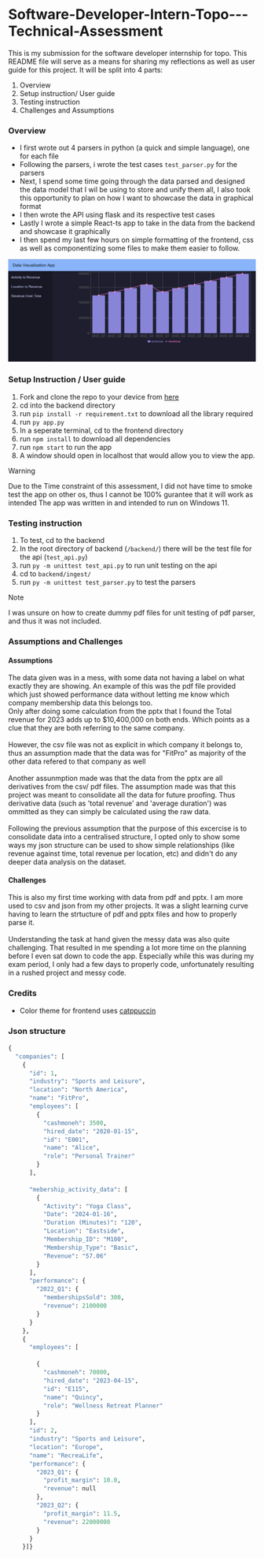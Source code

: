 # Software-Developer-Intern-Topo---Technical-Assessment
This is my submission for the software developer internship for topo. This README file will serve as a means for sharing my reflections as well as user guide for this project.
It will be split into 4 parts:
1. Overview
2. Setup instruction/ User guide
3. Testing instruction
4. Challenges and Assumptions

### Overview
* I first wrote out 4 parsers in python (a quick and simple language), one for each file
* Following the parsers, i wrote the test cases `test_parser.py` for the parsers
* Next, I spend some time going through the data parsed and designed the data model that I wil be using to store and unify them all, I also took this opportunity to plan on how I want to showcase the data in graphical format
* I then wrote the API using flask and its respective test cases
* Lastly I wrote a simple React-ts app to take in the data from the backend and showcase it graphically
* I then spend my last few hours on simple formatting of the frontend, css as well as componentizing some files to make them easier to follow.

![img](https://github.com/lyhthaddeus/Software-Developer-Intern-Topo---Technical-Assessment/blob/main/docs/AppFrontend.png)


### Setup Instruction / User guide
1. Fork and clone the repo to your device from [here](https://github.com/lyhthaddeus/Software-Developer-Intern-Topo---Technical-Assessment)
2. cd into the backend directory
3. run `pip install -r requirement.txt` to download all the library required
4. run `py app.py`
5. In a seperate terminal, cd to the frontend directory
6. run `npm install` to download all dependencies
7. run `npm start` to run the app
8. A window should open in localhost that would allow you to view the app.

> [!Warning]
> Due to the Time constraint of this assessment, I did not have time to smoke test the app on other os, thus I cannot be 100% gurantee that it will work as intended
> The app was written in and intended to run on Windows 11.

### Testing instruction
1. To test, cd to the backend
2. In the root directory of backend (`/backend/`) there will be the test file for the api (`test_api.py`)
3. run `py -m unittest test_api.py` to run unit testing on the api
4. cd to `backend/ingest/`
5. run `py -m unittest test_parser.py` to test the parsers

> [!Note]
> I was unsure on how to create dummy pdf files for unit testing of pdf parser, and thus it was not included.

### Assumptions and Challenges
#### Assumptions
The data given was in a mess, with some data not having a label on what exactly they are showing. An example of this
was the pdf file provided which just showed performance data without letting me
know which company membership data this belongs too. <br>
Only after doing some calculation from the pptx that I found the Total revenue for 2023 adds up to $10,400,000 on both ends.
Which points as a clue that they are both referring to the same company. <br>
<br>
However, the csv file was not as explicit in which company it belongs to, thus an assumption made that the data was for "FitPro" as
majority of the other data refered to that company as well<br>
<br>
Another assunmption made was that the data from the pptx are all derivatives from the csv/ pdf files. The assumption made was that this project
was meant to consolidate all the data for future proofing. Thus derivative data (such as 'total revenue' and 'average duration') was ommitted as
they can simply be calculated using the raw data.<br>
<br>
Following the previous assumption that the purpose of this excercise is to consolidate data into a centralised structure, I opted only to show some ways 
my json structure can be used to show simple relationships (like revenue against time, total revenue per location, etc) and didn't do any deeper data 
analysis on the dataset.<br>

#### Challenges
This is also my first time working with data from pdf and pptx. I am more used to csv and json from my other projects.
It was a slight learning curve having to learn the strtucture of pdf and pptx files and how to properly parse it.<br>
<br>
Understanding the task at hand given the messy data was also quite challenging. That resulted in me spending a lot more
time on the planning before I even sat down to code the app. Especially while this was during my exam period, I only had a few
days to properly code, unfortunately resulting in a rushed project and messy code. <br>

### Credits
* Color theme for frontend uses [catppuccin](https://catppuccin.com/)

### Json structure
```python
{
  "companies": [
    {
      "id": 1,
      "industry": "Sports and Leisure",
      "location": "North America",
      "name": "FitPro",
      "employees": [
        {
          "cashmoneh": 3500,
          "hired_date": "2020-01-15",
          "id": "E001",
          "name": "Alice",
          "role": "Personal Trainer"
        }
      ],
      
      "mebership_activity_data": [
        {
          "Activity": "Yoga Class",
          "Date": "2024-01-16",
          "Duration (Minutes)": "120",
          "Location": "Eastside",
          "Membership_ID": "M100",
          "Membership_Type": "Basic",
          "Revenue": "57.06"
        }
      ],
      "performance": {
        "2022_Q1": {
          "membershipsSold": 300,
          "revenue": 2100000
        }
      }
    },
    {
      "employees": [
        
        {
          "cashmoneh": 70000,
          "hired_date": "2023-04-15",
          "id": "E115",
          "name": "Quincy",
          "role": "Wellness Retreat Planner"
        }
      ],
      "id": 2,
      "industry": "Sports and Leisure",
      "location": "Europe",
      "name": "RecreaLife",
      "performance": {
        "2023_Q1": {
          "profit_margin": 10.0,
          "revenue": null
        },
        "2023_Q2": {
          "profit_margin": 11.5,
          "revenue": 22000000
        }
      }
    }]}
```
      


